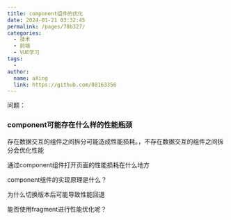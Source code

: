 ```yaml
---
title: component组件的优化
date: 2024-01-21 03:32:45
permalink: /pages/78b327/
categories:
  - 技术
  - 前端
  - VUE学习
tags:
  - 
author: 
  name: aXing
  link: https://github.com/08163356
---
```

问题：

### component可能存在什么样的性能瓶颈

存在数据交互的组件之间拆分可能造成性能损耗。，不存在数据交互的组件之间拆分会优化性能





通过component组件打开页面的性能损耗在什么地方

component组件的实现原理是什么？

为什么切换版本后可能导致性能回退

能否使用fragment进行性能优化呢？

